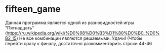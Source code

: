 # fifteen_game
Данная программа является одной из разновидностей игры "Пятнадцать" (https://ru.wikipedia.org/wiki/%D0%98%D0%B3%D1%80%D0%B0_%D0%B2_15)
 Не все комбинации являются решаемыми. Удачи! (Чтобы перейти сразу к финалу, достаточно разкомментарить строки 44-46

